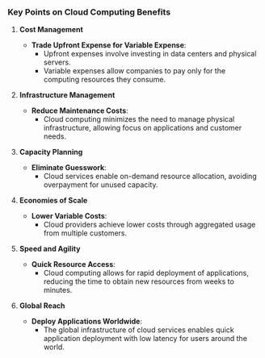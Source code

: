 ### Key Points on Cloud Computing Benefits

1. **Cost Management**
   - **Trade Upfront Expense for Variable Expense**: 
     - Upfront expenses involve investing in data centers and physical servers.
     - Variable expenses allow companies to pay only for the computing resources they consume.

2. **Infrastructure Management**
   - **Reduce Maintenance Costs**: 
     - Cloud computing minimizes the need to manage physical infrastructure, allowing focus on applications and customer needs.

3. **Capacity Planning**
   - **Eliminate Guesswork**: 
     - Cloud services enable on-demand resource allocation, avoiding overpayment for unused capacity.

4. **Economies of Scale**
   - **Lower Variable Costs**: 
     - Cloud providers achieve lower costs through aggregated usage from multiple customers.

5. **Speed and Agility**
   - **Quick Resource Access**: 
     - Cloud computing allows for rapid deployment of applications, reducing the time to obtain new resources from weeks to minutes.

6. **Global Reach**
   - **Deploy Applications Worldwide**: 
     - The global infrastructure of cloud services enables quick application deployment with low latency for users around the world.
